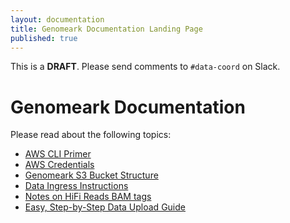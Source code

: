 ```yaml
---
layout: documentation
title: Genomeark Documentation Landing Page
published: true
---
```


This is a **DRAFT**. Please send comments to `#data-coord` on Slack.

# Genomeark Documentation

Please read about the following topics:
- [AWS CLI Primer](aws-cli-primer.html)
- [AWS Credentials](aws-credentials.html)
- [Genomeark S3 Bucket Structure](bucket-structure.html)
- [Data Ingress Instructions](data-ingress.html)
- [Notes on HiFi Reads BAM tags](hifi-reads-bam-tags.html)
- [Easy, Step-by-Step Data Upload Guide](stepwise-guide.html)

